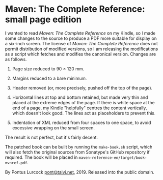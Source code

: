 Maven: The Complete Reference: small page edition
=================================================

I wanted to read *Maven: The Complete Reference* on my Kindle, so I made
some changes to the source to produce a PDF more suitable for display on a
six-inch screen. The license of *Maven: The Complete Reference* does not
permit distribution of modified versions, so I am releasing the
modifications as a script which fetches and modifies the canonical
version. Changes are as follows.

1. Page size reduced to 90 × 120 mm.

2. Margins reduced to a bare minimum.

3. Header removed (or, more precisely, pushed off the top of the page).

4. Horizontal lines at top and bottom retained, but made very thin and
   placed at the extreme edges of the page. If there is white space at the
   end of a page, my Kindle "helpfully" centres the content vertically,
   which doesn't look good. The lines act as placeholders to prevent this.

5. Indentation of XML reduced from four spaces to one space, to avoid
   excessive wrapping on the small screen.

The result is not perfect, but it's fairly decent.

The patched book can be built by running the `make-book.sh` script, which
will also fetch the original sources from Sonatype's GitHub repository if
required. The book will be placed in
`maven-reference-en/target/book-mvnref.pdf`.

By Pontus Lurcock <pont@talvi.net>, 2019. Released into the public domain.
